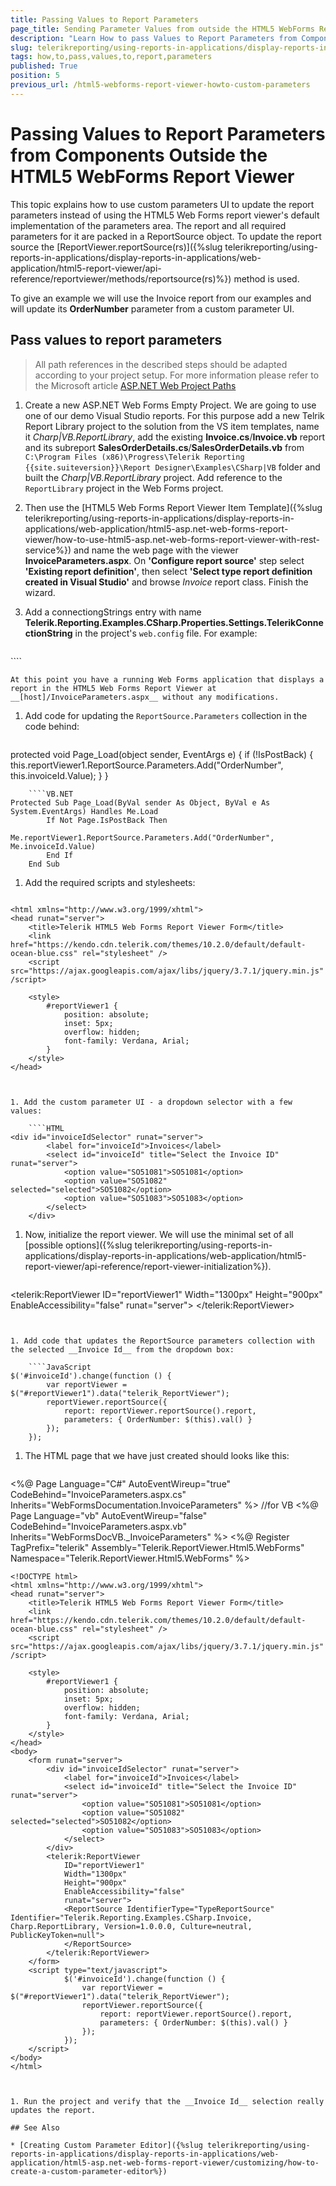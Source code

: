 ```yaml
---
title: Passing Values to Report Parameters
page_title: Sending Parameter Values from outside the HTML5 WebForms ReportViewer
description: "Learn How to pass Values to Report Parameters from Components Located Outside the HTML5 ASP.NET WebForms ReportViewer in Telerik Reporting."
slug: telerikreporting/using-reports-in-applications/display-reports-in-applications/web-application/html5-asp.net-web-forms-report-viewer/customizing/how-to-pass-values-to-report-parameters
tags: how,to,pass,values,to,report,parameters
published: True
position: 5
previous_url: /html5-webforms-report-viewer-howto-custom-parameters
---
```


# Passing Values to Report Parameters from Components Outside the HTML5 WebForms Report Viewer

This topic explains how to use custom parameters UI to update the report parameters instead of using the HTML5 Web Forms report viewer's default implementation of the parameters area. The report and all required parameters for it are packed in a ReportSource object. To update the report source the [ReportViewer.reportSource(rs)]({%slug telerikreporting/using-reports-in-applications/display-reports-in-applications/web-application/html5-report-viewer/api-reference/reportviewer/methods/reportsource(rs)%}) method is used.

To give an example we will use the Invoice report from our examples and will update its __OrderNumber__ parameter from a custom parameter UI.

## Pass values to report parameters

> All path references in the described steps should be adapted according to your project setup. For more information please refer to the Microsoft article [ASP.NET Web Project Paths](https://learn.microsoft.com/en-us/previous-versions/ms178116(v=vs.140))

1. Create a new ASP.NET Web Forms Empty Project. We are going to use one of our demo Visual Studio reports. For this purpose add a new Telrik Report Library project to the solution from the VS item templates, name it *Charp|VB.ReportLibrary*, add the existing __Invoice.cs__/__Invoice.vb__ report and its subreport __SalesOrderDetails.cs__/__SalesOrderDetails.vb__ from `C:\Program Files (x86)\Progress\Telerik Reporting {{site.suiteversion}}\Report Designer\Examples\CSharp|VB` folder and built the *Charp|VB.ReportLibrary* project. Add reference to the `ReportLibrary` project in the Web Forms project.
1. Then use the [HTML5 Web Forms Report Viewer Item Template]({%slug telerikreporting/using-reports-in-applications/display-reports-in-applications/web-application/html5-asp.net-web-forms-report-viewer/how-to-use-html5-asp.net-web-forms-report-viewer-with-rest-service%}) and name the web page with the viewer __InvoiceParameters.aspx__. On __'Configure report source'__ step select __'Existing report definition'__, then select __'Select type report definition created in Visual Studio'__ and browse *Invoice* report class. Finish the wizard.
1. Add a connectiongStrings entry with name __Telerik.Reporting.Examples.CSharp.Properties.Settings.TelerikConnectionString__ in the project's `web.config` file. For example:

	````XML
<connectionStrings>
		<add name="Telerik.Reporting.Examples.CSharp.Properties.Settings.TelerikConnectionString"
					connectionString="Data Source=(local);Initial Catalog=AdventureWorks;Integrated Security=SSPI"
					providerName="System.Data.SqlClient" />
	</connectionStrings>
````

	At this point you have a running Web Forms application that displays a report in the HTML5 Web Forms Report Viewer at __[host]/InvoiceParameters.aspx__ without any modifications.

1. Add code for updating the `ReportSource.Parameters` collection in the code behind:

	````C#
protected void Page_Load(object sender, EventArgs e)
	{
		if (!IsPostBack)
		{
			this.reportViewer1.ReportSource.Parameters.Add("OrderNumber", this.invoiceId.Value);
		}
	}
````
	````VB.NET
Protected Sub Page_Load(ByVal sender As Object, ByVal e As System.EventArgs) Handles Me.Load
		If Not Page.IsPostBack Then
			Me.reportViewer1.ReportSource.Parameters.Add("OrderNumber", Me.invoiceId.Value)
		End If
	End Sub
````


1. Add the required scripts and stylesheets:

	````HTML
<!DOCTYPE html>
	<html xmlns="http://www.w3.org/1999/xhtml">
	<head runat="server">
		<title>Telerik HTML5 Web Forms Report Viewer Form</title>
		<link href="https://kendo.cdn.telerik.com/themes/10.2.0/default/default-ocean-blue.css" rel="stylesheet" />
		<script src="https://ajax.googleapis.com/ajax/libs/jquery/3.7.1/jquery.min.js" /script>
		
		<style>
			#reportViewer1 {
				position: absolute;
				inset: 5px;
				overflow: hidden;
				font-family: Verdana, Arial;
			}
		</style>
	</head>
````


1. Add the custom parameter UI - a dropdown selector with a few values:

	````HTML
<div id="invoiceIdSelector" runat="server">
		<label for="invoiceId">Invoices</label>
		<select id="invoiceId" title="Select the Invoice ID" runat="server">
			<option value="SO51081">SO51081</option>
			<option value="SO51082" selected="selected">SO51082</option>
			<option value="SO51083">SO51083</option>
		</select>
	</div>
````


1. Now, initialize the report viewer. We will use the minimal set of all [possible options]({%slug telerikreporting/using-reports-in-applications/display-reports-in-applications/web-application/html5-report-viewer/api-reference/report-viewer-initialization%}).

	````JavaScript
<telerik:ReportViewer ID="reportViewer1" Width="1300px" Height="900px" EnableAccessibility="false" runat="server">
		<ReportSource IdentifierType="TypeReportSource" Identifier="Telerik.Reporting.Examples.CSharp.Invoice, Charp.ReportLibrary, Version=1.0.0.0, Culture=neutral, PublicKeyToken=null">
		</ReportSource>
	</telerik:ReportViewer>
````


1. Add code that updates the ReportSource parameters collection with the selected __Invoice Id__ from the dropdown box:

	````JavaScript
$('#invoiceId').change(function () {
		var reportViewer = $("#reportViewer1").data("telerik_ReportViewer");
		reportViewer.reportSource({
			report: reportViewer.reportSource().report,
			parameters: { OrderNumber: $(this).val() }
		});
	});
````


1. The HTML page that we have just created should looks like this:

	````HTML
<%@ Page Language="C#" AutoEventWireup="true" CodeBehind="InvoiceParameters.aspx.cs" Inherits="WebFormsDocumentation.InvoiceParameters" %>
	//for VB <%@ Page Language="vb" AutoEventWireup="false" CodeBehind="InvoiceParameters.aspx.vb" Inherits="WebFormsDocVB._InvoiceParameters" %>
	<%@ Register TagPrefix="telerik" Assembly="Telerik.ReportViewer.Html5.WebForms" Namespace="Telerik.ReportViewer.Html5.WebForms" %>
	
	<!DOCTYPE html>
	<html xmlns="http://www.w3.org/1999/xhtml">
	<head runat="server">
		<title>Telerik HTML5 Web Forms Report Viewer Form</title>
		<link href="https://kendo.cdn.telerik.com/themes/10.2.0/default/default-ocean-blue.css" rel="stylesheet" />
		<script src="https://ajax.googleapis.com/ajax/libs/jquery/3.7.1/jquery.min.js" /script>
		
		<style>
			#reportViewer1 {
				position: absolute;
				inset: 5px;
				overflow: hidden;
				font-family: Verdana, Arial;
			}
		</style>
	</head>
	<body>
		<form runat="server">
			<div id="invoiceIdSelector" runat="server">
				<label for="invoiceId">Invoices</label>
				<select id="invoiceId" title="Select the Invoice ID" runat="server">
					<option value="SO51081">SO51081</option>
					<option value="SO51082" selected="selected">SO51082</option>
					<option value="SO51083">SO51083</option>
				</select>
			</div>
			<telerik:ReportViewer
				ID="reportViewer1"
				Width="1300px"
				Height="900px"
				EnableAccessibility="false"
				runat="server">
				<ReportSource IdentifierType="TypeReportSource" Identifier="Telerik.Reporting.Examples.CSharp.Invoice, Charp.ReportLibrary, Version=1.0.0.0, Culture=neutral, PublicKeyToken=null">
				</ReportSource>
			</telerik:ReportViewer>
		</form>
		<script type="text/javascript">
				$('#invoiceId').change(function () {
					var reportViewer = $("#reportViewer1").data("telerik_ReportViewer");
					reportViewer.reportSource({
						report: reportViewer.reportSource().report,
						parameters: { OrderNumber: $(this).val() }
					});
				});
		</script>
	</body>
	</html>
````


1. Run the project and verify that the __Invoice Id__ selection really updates the report.

## See Also

* [Creating Custom Parameter Editor]({%slug telerikreporting/using-reports-in-applications/display-reports-in-applications/web-application/html5-asp.net-web-forms-report-viewer/customizing/how-to-create-a-custom-parameter-editor%})
